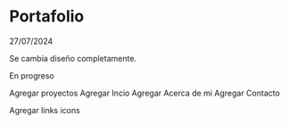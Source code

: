 # Portafolio

27/07/2024

Se cambia diseño completamente.

En progreso

Agregar proyectos
Agregar Incio
Agregar Acerca de mi
Agregar Contacto

Agregar links icons

